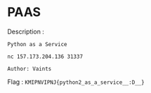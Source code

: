 # PAAS

Description :
```
Python as a Service

nc 157.173.204.136 31337

Author: Vaints
```

Flag     	: `KMIPNVIPNJ{python2_as_a_service__:D__}`